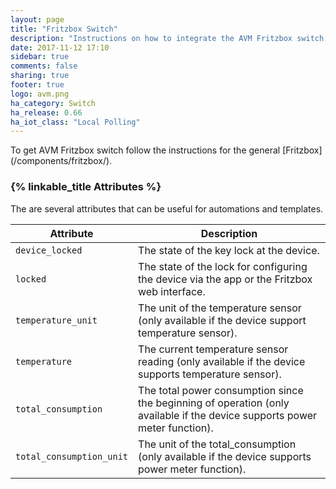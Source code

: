```yaml
---
layout: page
title: "Fritzbox Switch"
description: "Instructions on how to integrate the AVM Fritzbox switch."
date: 2017-11-12 17:10
sidebar: true
comments: false
sharing: true
footer: true
logo: avm.png
ha_category: Switch
ha_release: 0.66
ha_iot_class: "Local Polling"
---
```


<p class='note'>
To get AVM Fritzbox switch follow the instructions for the general [Fritzbox](/components/fritzbox/).
</p>

### {% linkable_title Attributes %}

The are several attributes that can be useful for automations and templates.

| Attribute | Description |
| --------- | ----------- |
| `device_locked` | The state of the key lock at the device.
| `locked` | The state of the lock for configuring the device via the app or the Fritzbox web interface.
| `temperature_unit` |  The unit of the temperature sensor (only available if the device support temperature sensor).
| `temperature` | The current temperature sensor reading (only available if the device supports temperature sensor).
| `total_consumption` | The total power consumption since the beginning of operation (only available if the device supports power meter function).
| `total_consumption_unit` | The unit of the total_consumption (only available if the device supports power meter function).

